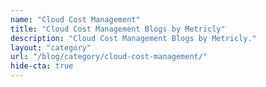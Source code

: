 ```yaml
---
name: "Cloud Cost Management"
title: "Cloud Cost Management Blogs by Metricly"
description: "Cloud Cost Management Blogs by Metricly."
layout: "category"
url: "/blog/category/cloud-cost-management/"
hide-cta: true
---
```

